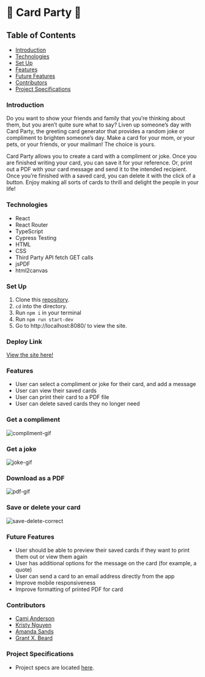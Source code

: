 # 🎉 Card Party 🎉


## Table of Contents
- [Introduction](#introduction)
- [Technologies](#technologies)
- [Set Up](#set-up)
- [Features](#features)
- [Future Features](#future-features)
- [Contributors](#contributors)
- [Project Specifications](#project-specifications)

### Introduction
Do you want to show your friends and family that you’re thinking about them, but you aren’t quite sure what to say? Liven up someone’s day with Card Party, the greeting card generator that provides a random joke or compliment to brighten someone’s day. Make a card for your mom, or your pets, or your friends, or your mailman! The choice is yours.

Card Party allows you to create a card with a compliment or joke. Once you are finished writing your card, you can save it for your reference. Or, print out a PDF with your card message and send it to the intended recipient.  Once you’re finished with a saved card, you can delete it with the click of a button. Enjoy making all sorts of cards to thrill and delight the people in your life!


### Technologies
- React
- React Router
- TypeScript
- Cypress Testing
- HTML
- CSS
- Third Party API fetch GET calls
- jsPDF
- html2canvas

### Set Up
1.  Clone this [repository](https://github.com/kpn678/stretch-tech).
2. `cd` into the directory.
3. Run `npm i` in your terminal
4. Run `npm run start-dev`
6. Go to http://localhost:8080/ to view the site.

### Deploy Link
[View the site here!](https://card-party.vercel.app/)

### Features
- User can select a compliment or joke for their card, and add a message
- User can view their saved cards
- User can print their card to a PDF file
- User can delete saved cards they no longer need

### Get a compliment
![compliment-gif](https://user-images.githubusercontent.com/93043035/182250422-1670766c-c60b-4fba-b97c-be60be48851b.gif)

###  Get a joke
![joke-gif](https://user-images.githubusercontent.com/93043035/182250486-569ed7d9-de58-4078-ac40-2e50f2bbc383.gif)

###  Download as a PDF
![pdf-gif](https://user-images.githubusercontent.com/93043035/182250685-44b0acbb-7999-4292-84a6-6d22ce69f5c0.gif)

###  Save or delete your card
![save-delete-correct](https://user-images.githubusercontent.com/93043035/182251321-0ba8f1b0-6e2f-4b32-9b95-dd02767d0f2e.gif)

### Future Features
- User should be able to preview their saved cards if they want to print them out or view them again
- User has additional options for the message on the card (for example, a quote)
- User can send a card to an email address directly from the app
- Improve mobile responsiveness 
- Improve formatting of printed PDF for card

### Contributors
- [Cami Anderson](https://www.linkedin.com/in/camianderson/)
- [Kristy Nguyen](https://www.linkedin.com/in/kristypnguyen/)
- [Amanda Sands](https://www.linkedin.com/in/amanda-noel/)
- [Grant X. Beard](https://www.linkedin.com/in/grant-x-beard-a287bb232/)

### Project Specifications
- Project specs are located [here](https://frontend.turing.edu/projects/module-3/stretch.html).

